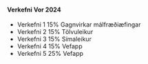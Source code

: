 #### Verkefni Vor 2024

- Verkefni 1 15% Gagnvirkar málfræðiæfingar
- Verkefni 2 15% Tölvuleikur
- Verkefni 3 15% Símaleikur
- Verkefni 4 15% Vefapp 
- Verkefni 5 25% Vefapp 
